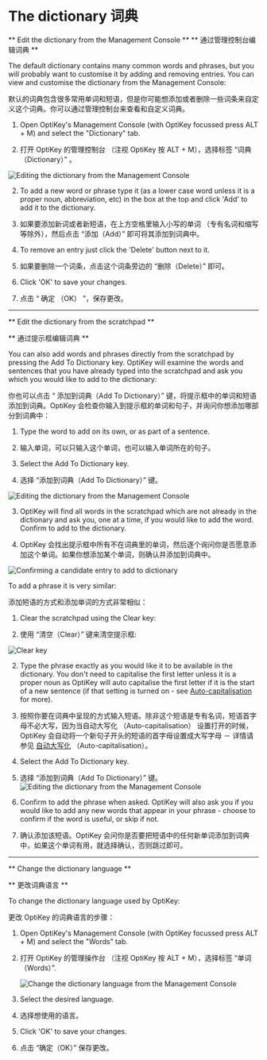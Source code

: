 The dictionary
词典
======

** Edit the dictionary from the Management Console **
** 通过管理控制台编辑词典 **


The default dictionary contains many common words and phrases, but you will probably want to customise it by adding and removing entries. You can view and customise the dictionary from the Management Console:


默认的词典包含很多常用单词和短语，但是你可能想添加或者删除一些词条来自定义这个词典。你可以通过管理控制台来查看和自定义词典。


1. Open OptiKey's Management Console (with OptiKey focussed press ALT + M) and select the "Dictionary" tab.

1. 打开 OptiKey 的管理控制台 （注视 OptiKey 按 ALT + M），选择标签 “词典（Dictionary）” 。

![Editing the dictionary from the Management Console](https://github.com/JuliusSweetland/OptiKey/blob/gh-pages/images/Management_Console_Dictionary_Numbered.png)


2. To add a new word or phrase type it (as a lower case word unless it is a proper noun, abbreviation, etc) in the box at the top and click 'Add' to add it to the dictionary.

2. 如果要添加新词或者新短语，在上方空格里输入小写的单词 （专有名词和缩写等除外），然后点击 “添加（Add）” 即可将其添加到词典中。


3. To remove an entry just click the 'Delete' button next to it.

3. 如果要删除一个词条，点击这个词条旁边的 “删除（Delete）” 即可。


4. Click 'OK' to save your changes.

4. 点击 “ 确定 （OK） ”，保存更改。

---

** Edit the dictionary from the scratchpad **

** 通过提示框编辑词典 **


You can also add words and phrases directly from the scratchpad by pressing the Add To Dictionary key. OptiKey will examine the words and sentences that you have already typed into the scratchpad and ask you which you would like to add to the dictionary:

你也可以点击 “ 添加到词典（Add To Dictionary）” 键，将提示框中的单词和短语添加到词典。OptiKey 会检查你输入到提示框的单词和句子，并询问你想添加哪部分到词典中：


1. Type the word to add on its own, or as part of a sentence.

1. 输入单词，可以只输入这个单词，也可以输入单词所在的句子。

2. Select the Add To Dictionary key.

2. 选择 “添加到词典（Add To Dictionary）” 键。

![Editing the dictionary from the Management Console](https://github.com/JuliusSweetland/OptiKey/blob/gh-pages/images/Key_AddToDictionary_Up.png)



3. OptiKey will find all words in the scratchpad which are not already in the dictionary and ask you, one at a time, if you would like to add the word. Confirm to add to the dictionary.

3. OptiKey 会找出提示框中所有不在词典里的单词，然后逐个询问你是否愿意添加这个单词。如果你想添加某个单词，则确认并添加到词典中。

![Confirming a candidate entry to add to dictionary](https://github.com/JuliusSweetland/OptiKey/blob/gh-pages/images/Keyboard_YesNoQuestion.png)



To add a phrase it is very similar:

添加短语的方式和添加单词的方式非常相似：


1. Clear the scratchpad using the Clear key:

1. 使用 “清空（Clear）” 键来清空提示框:

![Clear key](https://github.com/JuliusSweetland/OptiKey/blob/gh-pages/images/Key_Clear_Up.png)



2. Type the phrase exactly as you would like it to be available in the dictionary. You don't need to capitalise the first letter unless it is a proper noun as OptiKey will auto capitalise the first letter if it is the start of a new sentence (if that setting is turned on - see [Auto-capitalisation](https://github.com/JuliusSweetland/OptiKey/wiki/User-Guide#auto-capitalisation-and-auto-spacing) for more).

2. 按照你要在词典中呈现的方式输入短语。除非这个短语是专有名词，短语首字母不必大写，因为当自动大写化 （Auto-capitalisation） 设置打开的时候，OptiKey 会自动将一个新句子开头的短语的首字母设置成大写字母 － 详情请参见 [自动大写化](https://github.com/JuliusSweetland/OptiKey/wiki#auto-capitalisation-and-auto-spacing) （Auto-capitalisation）。



3. Select the Add To Dictionary key.

3. 选择 “添加到词典（Add To Dictionary）” 键。
    ![Editing the dictionary from the Management Console](https://github.com/JuliusSweetland/OptiKey/blob/gh-pages/images/Key_AddToDictionary_Up.png)




4. Confirm to add the phrase when asked. OptiKey will also ask you if you would like to add any new words that appear in your phrase - choose to confirm if the word is useful, or skip if not.

4. 确认添加该短语。OptiKey 会问你是否要把短语中的任何新单词添加到词典中，如果这个单词有用，就选择确认，否则跳过即可。


---


** Change the dictionary language **

** 更改词典语言 **


To change the dictionary language used by OptiKey:

更改 OptiKey 的词典语言的步骤：


1. Open OptiKey's Management Console (with OptiKey focussed press ALT + M) and select the "Words" tab.

1. 打开 OptiKey 的管理操作台 （注视 OptiKey 按 ALT + M），选择标签 “单词（Words）”.

    ![Change the dictionary language from the Management Console](https://github.com/JuliusSweetland/OptiKey/blob/gh-pages/images/Management_Console_Words_Numbered.png)


2. Select the desired language.

2. 选择想使用的语言。


3. Click 'OK' to save your changes.

3. 点击 “确定（OK）” 保存更改。

